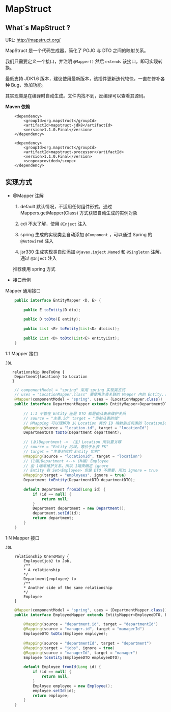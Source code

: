 # MapStruct

## What`s MapStruct ?

URL: http://mapstruct.org/

MapStruct 是一个代码生成器，简化了 POJO 与 DTO 之间的映射关系。

我们只需要定义一个接口，并注明 `@Mapper()` 然后 `extends` 该接口，即可实现转换。

最低支持 JDK1.6 版本，建议使用最新版本，该插件更新迭代较快，一直在修补各种 Bug，添加功能。

其实现类是在编译时自动生成。文件内找不到，反编译可以查看其源码。

**Maven 依赖**

        <dependency>
            <groupId>org.mapstruct</groupId>
            <artifactId>mapstruct-jdk8</artifactId>
            <version>1.1.0.Final</version>
        </dependency>
        
        <dependency>
            <groupId>org.mapstruct</groupId>
            <artifactId>mapstruct-processor</artifactId>
            <version>1.1.0.Final</version>
            <scope>provided</scope>
        </dependency>
        
## 实现方式

- @Mapper 注解

    1. default 默认情况，不适用任何组件形式，通过 Mappers.getMapper(Class) 方式获取自动生成的实例对象
    
    2. cdi 不太了解，使用 `@Inject` 注入
    
    3. spring 生成的实现类会自动添加 `@Component` ，可以通过 Spring 的 `@Autowired` 注入
    
    4. jsr330 生成实现类自动添加 `@javax.inject.Named` 和 `@Singleton` 注解，通过 `@Inject` 注入 
    
    推荐使用 spring 方式

- 接口示例
    
Mapper 通用接口
    
```java
    public interface EntityMapper <D, E> {
    
        public E toEntity(D dto);
    
        public D toDto(E entity);
    
        public List <E> toEntity(List<D> dtoList);
    
        public List <D> toDto(List<E> entityList);
    }
```

1:1 Mapper 接口

    JDL

```
   relationship OneToOne {
   	Department{location} to Location
   } 
```

```java
    // componentModel = "spring" 采用 spring 实现类方式
    // uses = "LocationMapper.class" 要使用主表关联的 Mapper 内的 Entity、DTO
    @Mapper(componentModel = "spring", uses = {LocationMapper.class})
    public interface DepartmentMapper extends EntityMapper<DepartmentDTO, Department> {
    
        // 1:1 不管在 Entity 还是 DTO 都是由从表来维护关系
        // source = "主表.id" target = "当前从表的域"
        // @Mapping 可以理解为 从 Location 类的 ID 映射到当前类的 locationId 域
        @Mapping(source = "location.id", target = "locationId")
        DepartmentDTO toDto(Department department); 
    
        // (从)Department -> （主）Location 所以要关联
        // source = "Entity 的域，等价于从表 FK"
        // target = "主表对应的 Entity 实例"
        @Mapping(source = "locationId", target = "location")
        // (1端)Department <--> (N端) Employee 
        // 由 1端来维护关系，所以 1端来确定 ignore 
        // Entity 有 Set<Employee> 但是 DTO 不需要，所以 ignore = true
        @Mapping(target = "employees", ignore = true)  
        Department toEntity(DepartmentDTO departmentDTO);
    
        default Department fromId(Long id) {
            if (id == null) {
                return null;
            }
            Department department = new Department();
            department.setId(id);
            return department;
        }
    }
```        

1:N Mapper 接口

    JDL 
```
    relationship OneToMany {
    	Employee{job} to Job,
    	/**
    	* A relationship
    	*/
    	Department{employee} to
    	/**
    	* Another side of the same relationship
    	*/
    	Employee
    }
```

```java
    @Mapper(componentModel = "spring", uses = {DepartmentMapper.class})
    public interface EmployeeMapper extends EntityMapper<EmployeeDTO, Employee> {
    
        @Mapping(source = "department.id", target = "departmentId")
        @Mapping(source = "manager.id", target = "managerId")
        EmployeeDTO toDto(Employee employee); 
    
        @Mapping(source = "departmentId", target = "department")
        @Mapping(target = "jobs", ignore = true)
        @Mapping(source = "managerId", target = "manager")
        Employee toEntity(EmployeeDTO employeeDTO);
    
        default Employee fromId(Long id) {
            if (id == null) {
                return null;
            }
            Employee employee = new Employee();
            employee.setId(id);
            return employee;
        }
    }

```
